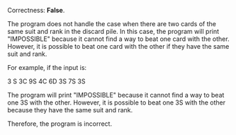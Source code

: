 Correctness: **False**.

The program does not handle the case when there are two cards of the same suit and rank in the discard pile. In this case, the program will print "IMPOSSIBLE" because it cannot find a way to beat one card with the other. However, it is possible to beat one card with the other if they have the same suit and rank.

For example, if the input is:

3
S
3C 9S 4C 6D 3S 7S 3S

The program will print "IMPOSSIBLE" because it cannot find a way to beat one 3S with the other. However, it is possible to beat one 3S with the other because they have the same suit and rank.

Therefore, the program is incorrect.